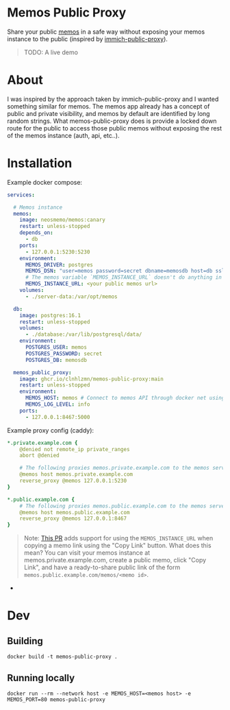# Memos Public Proxy

Share your public [memos](https://github.com/usememos/memos) in a safe way without exposing your memos instance to the public (inspired by [immich-public-proxy](https://github.com/alangrainger/immich-public-proxy)).

> TODO: A live demo

# About

I was inspired by the approach taken by immich-public-proxy and I wanted something similar for memos. The memos app already has a concept of public and private visibility, and memos by default are identified by long random strings. What memos-public-proxy does is provide a locked down route for the public to access those public memos without exposing the rest of the memos instance (auth, api, etc..).

# Installation

Example docker compose:

```yaml
services:

  # Memos instance
  memos:
    image: neosmemo/memos:canary
    restart: unless-stopped
    depends_on:
      - db
    ports:
      - 127.0.0.1:5230:5230
    environment:
      MEMOS_DRIVER: postgres
      MEMOS_DSN: "user=memos password=secret dbname=memosdb host=db sslmode=disable"
      # The memos variable `MEMOS_INSTANCE_URL` doesn't do anything in the latest release (0.25.0 as of this writing) which is why I'm using the canary tag. See the note below.
      MEMOS_INSTANCE_URL: <your public memos url>
    volumes:
      - ./server-data:/var/opt/memos

  db:
    image: postgres:16.1
    restart: unless-stopped
    volumes:
      - ./database:/var/lib/postgresql/data/
    environment:
      POSTGRES_USER: memos
      POSTGRES_PASSWORD: secret
      POSTGRES_DB: memosdb

  memos_public_proxy:
    image: ghcr.io/clnhlzmn/memos-public-proxy:main
    restart: unless-stopped
    environment:
      MEMOS_HOST: memos # Connect to memos API through docker net using the service name
      MEMOS_LOG_LEVEL: info
    ports:
      - 127.0.0.1:8467:5000
```

Example proxy config (caddy):

```yaml
*.private.example.com {
    @denied not remote_ip private_ranges
    abort @denied

    # The following proxies memos.private.example.com to the memos server (accessible from local IPs only).
    @memos host memos.private.example.com
    reverse_proxy @memos 127.0.0.1:5230
}

*.public.example.com {
    # The following proxies memos.public.example.com to the memos server (accessible from any IP).
    @memos host memos.public.example.com
    reverse_proxy @memos 127.0.0.1:8467
}
```

> Note: [This PR](https://github.com/usememos/memos/pull/4930) adds support for using the `MEMOS_INSTANCE_URL` when copying a memo link using the "Copy Link" button. What does this mean? You can visit your memos instance at memos.private.example.com, create a public memo, click "Copy Link", and have a ready-to-share public link of the form `memos.public.example.com/memos/<memo id>`.
* 

# Dev

## Building

`docker build -t memos-public-proxy .`

## Running locally

`docker run --rm --network host -e MEMOS_HOST=<memos host> -e MEMOS_PORT=80 memos-public-proxy`
